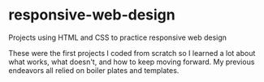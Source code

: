 # responsive-web-design
Projects using HTML and CSS to practice responsive web design

These were the first projects I coded from scratch so I learned a lot about
what works, what doesn't, and how to keep moving forward. My previous endeavors all relied on boiler plates and templates.
